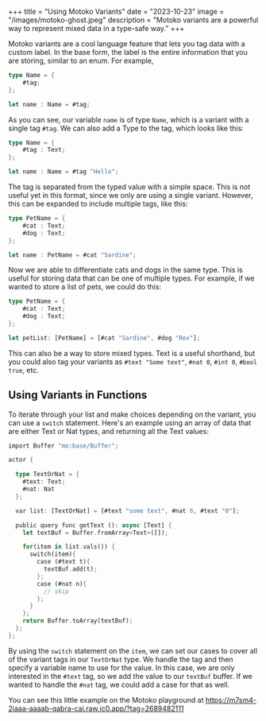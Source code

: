 +++
title = "Using Motoko Variants"
date = "2023-10-23"
image = "/images/motoko-ghost.jpeg"
description = "Motoko variants are a powerful way to represent mixed data in a type-safe way."
+++

Motoko variants are a cool language feature that lets you tag data with a custom label. In the base form, the label is the entire information that you are storing, similar to an enum. For example,

```rust
type Name = {
    #tag;
};

let name : Name = #tag;
```

As you can see, our variable `name` is of type `Name`, which is a variant with a single tag `#tag`. We can also add a Type to the tag, which looks like this:

```rust
type Name = {
    #tag : Text;
};

let name : Name = #tag "Hello";
```

The tag is separated from the typed value with a simple space. This is not useful yet in this format, since we only are using a single variant. However, this can be expanded to include multiple tags, like this:

```rust
type PetName = {
    #cat : Text;
    #dog : Text;
};

let name : PetName = #cat "Sardine";
```

Now we are able to differentiate cats and dogs in the same type. This is useful for storing data that can be one of multiple types. For example, if we wanted to store a list of pets, we could do this:

```rust
type PetName = {
    #cat : Text;
    #dog : Text;
};

let petList: [PetName] = [#cat "Sardine", #dog "Rex"];
```

This can also be a way to store mixed types. Text is a useful shorthand, but you could also tag your variants as `#text "Some text"`, `#nat 0`, `#int 0`, `#bool true`, etc.

## Using Variants in Functions

To iterate through your list and make choices depending on the variant, you can use a `switch` statement. Here's an example using an array of data that are either Text or Nat types, and returning all the Text values:

```rust
import Buffer "mo:base/Buffer";

actor {

  type TextOrNat = {
    #text: Text;
    #nat: Nat
  };

  var list: [TextOrNat] = [#text "some text", #nat 0, #text "0"];

  public query func getText (): async [Text] {
    let textBuf = Buffer.fromArray<Text>([]);

    for(item in list.vals()) {
      switch(item){
        case (#text t){
          textBuf.add(t);
        };
        case (#nat n){
          // skip
        };
      }
    };
    return Buffer.toArray(textBuf);
  };
};
```

By using the `switch` statement on the `item`, we can set our cases to cover all of the variant tags in our `TextOrNat` type. We handle the tag and then specify a variable name to use for the value. In this case, we are only interested in the `#text` tag, so we add the value to our `textBuf` buffer. If we wanted to handle the `#nat` tag, we could add a case for that as well.

You can see this little example on the Motoko playground at https://m7sm4-2iaaa-aaaab-qabra-cai.raw.ic0.app/?tag=2689482111
